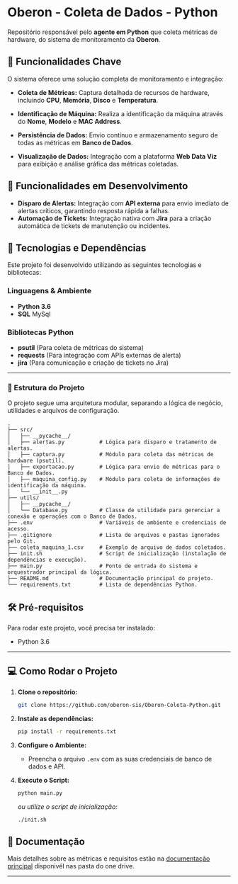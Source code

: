 # Oberon - Coleta de Dados - Python

Repositório responsável pelo **agente em Python** que coleta métricas de hardware, do sistema de monitoramento da **Oberon**.
## 📌 Funcionalidades Chave

O sistema oferece uma solução completa de monitoramento e integração:

* **Coleta de Métricas:** Captura detalhada de recursos de hardware, incluindo **CPU**, **Memória**, **Disco** e **Temperatura**.
* **Identificação de Máquina:** Realiza a identificação da máquina através do **Nome**, **Modelo** e **MAC Address**.
* **Persistência de Dados:** Envio contínuo e armazenamento seguro de todas as métricas em **Banco de Dados**.

* **Visualização de Dados:** Integração com a plataforma **Web Data Viz** para exibição e análise gráfica das métricas coletadas.

## 📌 Funcionalidades em Desenvolvimento

* **Disparo de Alertas:** Integração com **API externa** para envio imediato de alertas críticos, garantindo resposta rápida a falhas.
* **Automação de Tickets:** Integração nativa com **Jira** para a criação automática de tickets de manutenção ou incidentes.


## 🚀 Tecnologias e Dependências

Este projeto foi desenvolvido utilizando as seguintes tecnologias e bibliotecas:

### Linguagens & Ambiente
* **Python 3.6**
* **SQL** MySql 

### Bibliotecas Python
* **psutil** (Para coleta de métricas do sistema)
* **requests** (Para integração com APIs externas de alerta)
* **jira** (Para comunicação e criação de tickets no Jira)

---

### 📂 Estrutura do Projeto

O projeto segue uma arquitetura modular, separando a lógica de negócio, utilidades e arquivos de configuração.

    .
    ├── src/
    │   ├── __pycache__/
    │   ├── alertas.py           # Lógica para disparo e tratamento de alertas.
    │   ├── captura.py           # Módulo para coleta das métricas de hardware (psutil).
    │   ├── exportacao.py        # Lógica para envio de métricas para o Banco de Dados.
    │   ├── maquina_config.py    # Módulo para coleta de informações de identificação da máquina.
    │   └── __init__.py
    ├── utils/
    │   ├── __pycache__/
    │   └── Database.py          # Classe de utilidade para gerenciar a conexão e operações com o Banco de Dados.
    ├── .env                     # Variáveis de ambiente e credenciais de acesso.
    ├── .gitignore               # Lista de arquivos e pastas ignorados pelo Git.
    ├── coleta_maquina_1.csv     # Exemplo de arquivo de dados coletados.
    ├── init.sh                  # Script de inicialização (instalação de dependências e execução).
    ├── main.py                  # Ponto de entrada do sistema e orquestrador principal da lógica.
    ├── README.md                # Documentação principal do projeto.
    └── requirements.txt         # Lista de dependências Python.

## 🛠️ Pré-requisitos

Para rodar este projeto, você precisa ter instalado:

* Python 3.6

---

## 💻 Como Rodar o Projeto

1.  **Clone o repositório:**
    ```bash
    git clone https://github.com/oberon-sis/Oberon-Coleta-Python.git
    ```

2.  **Instale as dependências:**
    ```bash
    pip install -r requirements.txt
    ```

3.  **Configure o Ambiente:**
    * Preencha o arquivo `.env` com as suas credenciais de banco de dados e API.

4.  **Execute o Script:**
    ```bash
    python main.py
    ```
    *ou utilize o script de inicialização:*
    ```bash
    ./init.sh
    ```

## 📖 Documentação
Mais detalhes sobre as métricas e requisitos estão na [documentação principal](../) disponivél nas pasta do one drive.

---

